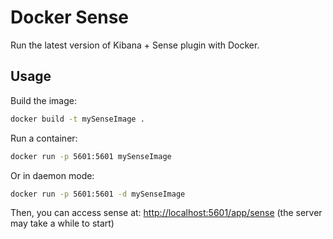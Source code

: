 # Docker Sense

Run the latest version of Kibana + Sense plugin with Docker.

## Usage

Build the image:
```bash
docker build -t mySenseImage .
```

Run a container:
```bash
docker run -p 5601:5601 mySenseImage
```
Or in daemon mode:
```bash
docker run -p 5601:5601 -d mySenseImage
```

Then, you can access sense at: [http://localhost:5601/app/sense](http://localhost:5601/app/sense) (the server may take a while to start)
